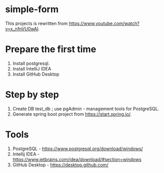 # simple-form

This projects is rewritten from https://www.youtube.com/watch?v=x_nfnVU0wAI.

# Prepare the first time

1. Install postgresql.
2. Install IntelliJ IDEA
3. Install GitHub Desktop

# Step by step
1. Create DB test_db ; use pgAdmin - management tools for PostgreSQL.
2. Generate spring boot project from https://start.spring.io/.

# Tools
1. PostgreSQL - https://www.postgresql.org/download/windows/
2. Intellij IDEA - https://www.jetbrains.com/idea/download/#section=windows
3. GitHub Desktop - https://desktop.github.com/
